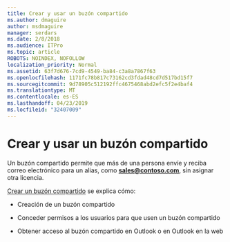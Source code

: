 ```yaml
---
title: Crear y usar un buzón compartido
ms.author: dmaguire
author: msdmaguire
manager: serdars
ms.date: 2/8/2018
ms.audience: ITPro
ms.topic: article
ROBOTS: NOINDEX, NOFOLLOW
localization_priority: Normal
ms.assetid: 63f7d676-7cd9-4549-ba84-c3a8a7867f63
ms.openlocfilehash: 1171fc78b817c73162cd3fdad48cd7d517bd15f7
ms.sourcegitcommit: 9d78905c512192ffc4675468abd2efc5f2e4baf4
ms.translationtype: MT
ms.contentlocale: es-ES
ms.lasthandoff: 04/23/2019
ms.locfileid: "32407009"
---
```

# <a name="create-and-use-a-shared-mailbox"></a>Crear y usar un buzón compartido

Un buzón compartido permite que más de una persona envíe y reciba correo electrónico para un alias, como **sales@contoso.com**, sin asignar otra licencia.
  
[Crear un buzón compartido](https://support.office.com/article/Create-a-shared-mailbox-871a246d-3acd-4bba-948e-5de8be0544c9) se explica cómo: 
  
- Creación de un buzón compartido
    
- Conceder permisos a los usuarios para que usen un buzón compartido
    
- Obtener acceso al buzón compartido en Outlook o en Outlook en la web
    

